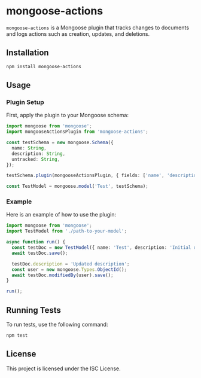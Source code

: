# mongoose-actions

`mongoose-actions` is a Mongoose plugin that tracks changes to documents and logs actions such as creation, updates, and deletions.

## Installation

```bash
npm install mongoose-actions
```

## Usage

### Plugin Setup

First, apply the plugin to your Mongoose schema:

```typescript
import mongoose from 'mongoose';
import mongooseActionsPlugin from 'mongoose-actions';

const testSchema = new mongoose.Schema({
  name: String,
  description: String,
  untracked: String,
});

testSchema.plugin(mongooseActionsPlugin, { fields: ['name', 'description'] });

const TestModel = mongoose.model('Test', testSchema);
```

### Example

Here is an example of how to use the plugin:

```typescript
import mongoose from 'mongoose';
import TestModel from './path-to-your-model';

async function run() {
  const testDoc = new TestModel({ name: 'Test', description: 'Initial description' });
  await testDoc.save();

  testDoc.description = 'Updated description';
  const user = new mongoose.Types.ObjectId();
  await testDoc.modifiedBy(user).save();
}

run();
```

## Running Tests

To run tests, use the following command:

```bash
npm test
```

## License

This project is licensed under the ISC License.